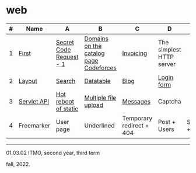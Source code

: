 # web

#|Name|A|B|C|D|E|F
---|---|---|---|---|---|---|---
1|[First](https://github.com/maladetska/web-2022/blob/main/First/tasks1.pdf)|[Secret Code Request - 1](https://github.com/maladetska/web-2022/tree/main/First/A)|[Domains on the catalog page Codeforces](https://github.com/maladetska/web-2022/tree/main/First/B)|[Invoicing](https://github.com/maladetska/web-2022/tree/main/First/C)|The simplest HTTP server
2|[Layout](https://github.com/maladetska/web-2022/blob/main/Layout/tasks2.pdf)|[Search](https://github.com/maladetska/web-2022/blob/main/Layout/_layout/index1.html)|[Datatable](https://github.com/maladetska/web-2022/blob/main/Layout/_layout/index2.html)|[Blog](https://github.com/maladetska/web-2022/blob/main/Layout/_layout/index3.html)|[Login form](https://github.com/maladetska/web-2022/blob/main/Layout/_layout/index4.html)
3|[Servlet API](https://github.com/maladetska/web/blob/main/Servlet%20API/tasks3.pdf)|[Hot reboot of static](https://github.com/maladetska/web/blob/main/Servlet%20API/src/main/java/ru/itmo/wp/servlet/StaticServlet.java)|[Multiple file upload](https://github.com/maladetska/web/blob/main/Servlet%20API/src/main/java/ru/itmo/wp/servlet/StaticServlet.java)|[Messages](https://github.com/maladetska/web/blob/main/Servlet%20API/src/main/java/ru/itmo/wp/servlet/MessageServlet.java)|Captcha
4|Freemarker|User page|Underlined|Temporary redirect + 404|Post + Users|Sidebar + Posts|Color + Logged user 

------
01.03.02 ITMO, second year, third term

fall, 2022.

